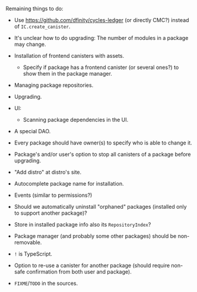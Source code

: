 Remaining things to do:

- Use https://github.com/dfinity/cycles-ledger (or directly CMC?) instead of `IC.create_canister`.

- It's unclear how to do upgrading: The number of modules in a package may change.

- Installation of frontend canisters with assets.
  - Specify if package has a frontend canister (or several ones?) to show them
    in the package manager.

- Managing package repositories.

- Upgrading.

- UI:
    - Scanning package dependencies in the UI.

- A special DAO.

- Every package should have owner(s) to specify who is able to change it.

- Package's and/or user's option to stop all canisters of a package before upgrading.

- "Add distro" at distro's site.

- Autocomplete package name for installation.

- Events (similar to permissions?)

- Should we automatically uninstall "orphaned" packages (installed only to support another package)?

- Store in installed package info also its `RepositoryIndex`?

- Package manager (and probably some other packages) should be non-removable.

- `!` is TypeScript.

- Option to re-use a canister for another package (should require non-safe confirmation from both
  user and package).

- `FIXME`/`TODO` in the sources.